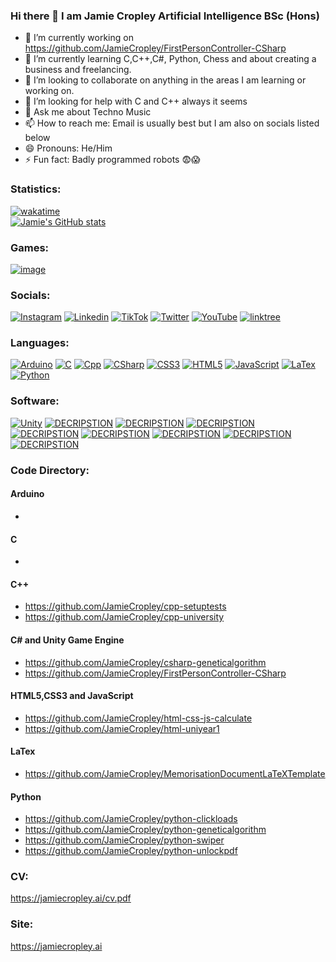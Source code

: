 ### Hi there 👋 I am Jamie Cropley Artificial Intelligence BSc (Hons)
- 🔭 I’m currently working on https://github.com/JamieCropley/FirstPersonController-CSharp
- 🌱 I’m currently learning C,C++,C#, Python, Chess and about creating a business and freelancing.
- 👯 I’m looking to collaborate on anything in the areas I am learning or working on.
- 🤔 I’m looking for help with C and C++ always it seems 
- 💬 Ask me about Techno Music
- 📫 How to reach me: Email is usually best but I am also on socials listed below
- 😄 Pronouns: He/Him
- ⚡ Fun fact: Badly programmed robots 😨😱
### Statistics:
[![wakatime](https://wakatime.com/badge/user/004fc887-58a7-41c4-870f-630915a463e8.svg)](https://wakatime.com/@004fc887-58a7-41c4-870f-630915a463e8)<br>
[![Jamie's GitHub stats](https://github-readme-stats.vercel.app/api?username=JamieCropley)](https://github.com/JamieCropley)
### Games:
[![image](https://img.shields.io/badge/Itch.io-FA5C5C?style=for-the-badge&logo=itchdotio&logoColor=white)](https://jamiecropley.itch.io)
### Socials:
[![Instagram](https://img.shields.io/badge/Instagram-%23E4405F.svg?style=for-the-badge&logo=Instagram&logoColor=white)](https://instagram.com/jamiecropley)
[![Linkedin](https://img.shields.io/badge/LinkedIn-0077B5?style=for-the-badge&logo=linkedin&logoColor=white)](https://linkedin.com/in/jamiecropley)
[![TikTok](https://img.shields.io/badge/TikTok-000000?style=for-the-badge&logo=tiktok&logoColor=white)](https://tiktok.com/@jamiecropley)
[![Twitter](https://img.shields.io/badge/Twitter-1DA1F2?style=for-the-badge&logo=twitter&logoColor=white)](https://twitter.com/JamieCropley)
[![YouTube](https://img.shields.io/badge/YouTube-FF0000?style=for-the-badge&logo=youtube&logoColor=white)](https://youtube.com/JamieCropley)
[![linktree](https://img.shields.io/badge/linktree-39E09B?style=for-the-badge&logo=linktree&logoColor=white)](https://linktr.ee/JamieCropley)
### Languages:
[![Arduino](https://img.shields.io/badge/Arduino-00979D?style=for-the-badge&logo=Arduino&logoColor=white)](https://www.arduino.cc/reference/en/)
[![C](https://img.shields.io/badge/C-00599C?style=for-the-badge&logo=c&logoColor=white)](https://www.iso-9899.info/wiki/Main_Page)
[![Cpp](https://img.shields.io/badge/C%2B%2B-00599C?style=for-the-badge&logo=c%2B%2B&logoColor=white)](https://isocpp.org/get-started)
[![CSharp](https://img.shields.io/badge/C%23-239120?style=for-the-badge&logo=c-sharp&logoColor=white)](https://www.csharpcourse.com/)
[![CSS3](https://img.shields.io/badge/CSS3-1572B6?style=for-the-badge&logo=css3&logoColor=white)](https://w3schools.com/css/default.asp)
[![HTML5](https://img.shields.io/badge/HTML5-E34F26?style=for-the-badge&logo=html5&logoColor=white)](https://www.w3schools.com/html/)
[![JavaScript](https://img.shields.io/badge/JavaScript-323330?style=for-the-badge&logo=javascript&logoColor=F7DF1E)](https://www.w3schools.com/js/default.asp)
[![LaTex](https://img.shields.io/badge/LaTeX-47A141?style=for-the-badge&logo=LaTeX&logoColor=white)](https://www.overleaf.com/learn/latex/Learn_LaTeX_in_30_minutes)
[![Python](https://img.shields.io/badge/Python-FFD43B?style=for-the-badge&logo=python&logoColor=blue)](https://www.python.org/about/gettingstarted/)
### Software:
[![Unity](https://img.shields.io/badge/Unity-100000?style=for-the-badge&logo=unity&logoColor=white)](https://unity.com)
[![DECRIPSTION](https://img.shields.io/badge/sublime_text-%23575757.svg?&style=for-the-badge&logo=sublime-text&logoColor=important)](https://sublimetext.com)
[![DECRIPSTION](https://img.shields.io/badge/Visual_Studio-5C2D91?style=for-the-badge&logo=visual%20studio&logoColor=white)](https://visualstudio.microsoft.com)
[![DECRIPSTION](https://img.shields.io/badge/WebStorm-000000?style=for-the-badge&logo=WebStorm&logoColor=white)](https://www.jetbrains.com/webstorm/)
[![DECRIPSTION](https://img.shields.io/badge/PyCharm-000000.svg?&style=for-the-badge&logo=PyCharm&logoColor=white)](https://www.jetbrains.com/pycharm)
[![DECRIPSTION](https://img.shields.io/badge/CLion-000000?style=for-the-badge&logo=clion&logoColor=white)](https://www.jetbrains.com/clion)
[![DECRIPSTION](https://img.shields.io/badge/Arduino_IDE-00979D?style=for-the-badge&logo=arduino&logoColor=white)](https://www.arduino.cc/en/software)
[![DECRIPSTION](https://img.shields.io/badge/Microsoft_Excel-217346?style=for-the-badge&logo=microsoft-excel&logoColor=white)](https://www.office.com/launch/excel)
[![DECRIPSTION](https://img.shields.io/badge/Overleaf-47A141?style=for-the-badge&logo=Overleaf&logoColor=white)](https://overleaf.com/)
### Code Directory:
#### Arduino
- 
#### C
-
#### C++
- https://github.com/JamieCropley/cpp-setuptests
- https://github.com/JamieCropley/cpp-university
#### C# and Unity Game Engine
- https://github.com/JamieCropley/csharp-geneticalgorithm
- https://github.com/JamieCropley/FirstPersonController-CSharp
#### HTML5,CSS3 and JavaScript
- https://github.com/JamieCropley/html-css-js-calculate
- https://github.com/JamieCropley/html-uniyear1
#### LaTex
- https://github.com/JamieCropley/MemorisationDocumentLaTeXTemplate
#### Python
- https://github.com/JamieCropley/python-clickloads
- https://github.com/JamieCropley/python-geneticalgorithm
- https://github.com/JamieCropley/python-swiper
- https://github.com/JamieCropley/python-unlockpdf
### CV:
https://jamiecropley.ai/cv.pdf
### Site:
https://jamiecropley.ai
